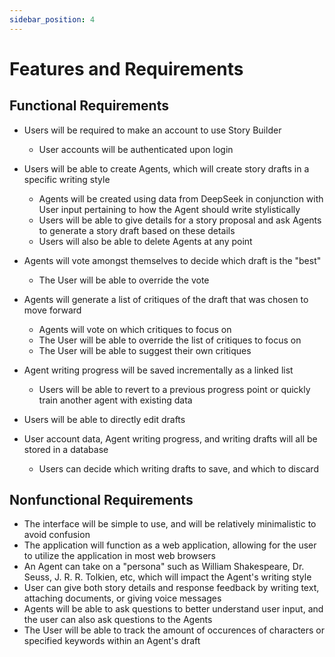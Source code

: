 ```yaml
---
sidebar_position: 4
---
```


# Features and Requirements

## Functional Requirements

- Users will be required to make an account to use Story Builder
  - User accounts will be authenticated upon login
    
- Users will be able to create Agents, which will create story drafts in a specific writing style
  - Agents will be created using data from DeepSeek in conjunction with User input pertaining to how the Agent should write stylistically
  - Users will be able to give details for a story proposal and ask Agents to generate a story draft based on these details
  - Users will also be able to delete Agents at any point
    
- Agents will vote amongst themselves to decide which draft is the "best"
  - The User will be able to override the vote

- Agents will generate a list of critiques of the draft that was chosen to move forward
  - Agents will vote on which critiques to focus on
  - The User will be able to override the list of critiques to focus on
  - The User will be able to suggest their own critiques

- Agent writing progress will be saved incrementally as a linked list
  -  Users will be able to revert to a previous progress point or quickly train another agent with existing data

- Users will be able to directly edit drafts

- User account data, Agent writing progress, and writing drafts will all be stored in a database
  - Users can decide which writing drafts to save, and which to discard  

## Nonfunctional Requirements

- The interface will be simple to use, and will be relatively minimalistic to avoid confusion
- The application will function as a web application, allowing for the user to utilize the application in most web browsers
- An Agent can take on a "persona" such as William Shakespeare, Dr. Seuss, J. R. R. Tolkien, etc, which will impact the Agent's writing style
- User can give both story details and response feedback by writing text, attaching documents, or giving voice messages
- Agents will be able to ask questions to better understand user input, and the user can also ask questions to the Agents
- The User will be able to track the amount of occurences of characters or specified keywords within an Agent's draft
